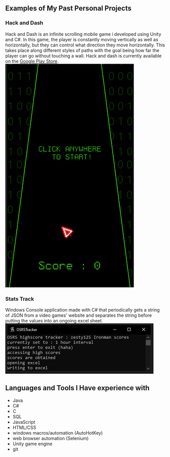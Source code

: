 ## Examples of My Past Personal Projects

### Hack and Dash

Hack and Dash is an infinite scrolling mobile game i developed using Unity and C#. In this game, the player is constantly moving vertically as well as horizontally, but they can control what direction they move horizontally. This takes place along different styles of paths with the goal being how far the player can go without touching a wall. Hack and dash is currently available on the [Google Play Store](https://play.google.com/store/apps/details?id=com.ZestyGames.hackAndDash).
![](/assets/images/HaD1.PNG)


### Stats Track

Windows Console application made with C# that periodically gets a string of JSON from a video games' website and separates the string before putting the values into an ongoing excel sheet.
![](/assets/images/ST1.PNG)

## Languages and Tools I Have experience with 

- Java
- C#
- C
- SQL
- JavaScript 
- HTML/CSS
- windows macros/automation (AutoHotKey)
- web browser automation (Selenium)
- Unity game engine 
- git